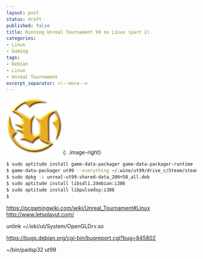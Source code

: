 ```yaml
---
layout: post
status: draft
published: false
title: Running Unreal Tournament 99 on Linux (part 2)
categories:
- Linux
- Gaming
tags:
- Debian
- Linux
- Unreal Tournament
excerpt_separator: <!--more-->
---
```


![](/assets/posts/2018-02-03-ut-on-linux/ut-logo.png){: .image-right}

```bash
$ sudo aptitude install game-data-packager game-data-packager-runtime
$ game-data-packager ut99 --everything ~/.wine/ut99/drive_c/Steam/steamapps/common/Unreal\ Tournament/ --binary-executables
$ sudo dpkg -i unreal-ut99-shared-data_200+58_all.deb
$ sudo aptitude install libsdl1.2debian:i386
$ sudo aptitude install libpulsedsp:i386
$ 
```

https://pcgamingwiki.com/wiki/Unreal_Tournament#Linux
http://www.letsplayut.com/

unlink ~/.loki/ut/System/OpenGLDrv.so

https://bugs.debian.org/cgi-bin/bugreport.cgi?bug=845802

~/bin/padsp32 ut99